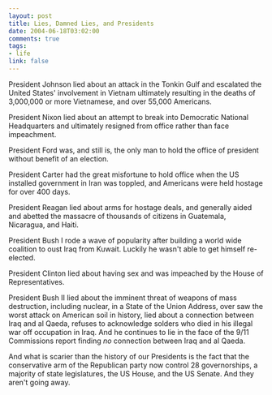 ```yaml
--- 
layout: post
title: Lies, Damned Lies, and Presidents
date: 2004-06-18T03:02:00
comments: true
tags:
- life
link: false
---
```

President Johnson lied about an attack in the Tonkin Gulf and escalated the United States' involvement in Vietnam ultimately resulting in the deaths of 3,000,000 or more Vietnamese, and over 55,000 Americans.

President Nixon lied about an attempt to break into Democratic National Headquarters and ultimately resigned from office rather than face impeachment.

President Ford was, and still is, the only man to hold the office of president without benefit of an election.

President Carter had the great misfortune to hold office when the US installed government in Iran was toppled, and Americans were held hostage for over 400 days.

President Reagan lied about arms for hostage deals, and generally aided and abetted the massacre of thousands of citizens in Guatemala, Nicaragua, and Haiti.

President Bush I rode a wave of popularity after building a world wide coalition to oust Iraq from Kuwait. Luckily he wasn't able to get himself re-elected.

President Clinton lied about having sex and was impeached by the House of Representatives.

President Bush II lied about the imminent threat of weapons of mass destruction, including nuclear, in a State of the Union Address, over saw the worst attack on American soil in history, lied about a connection between Iraq and al Qaeda, refuses to acknowledge solders who died in his illegal war off occupation in Iraq. And he continues to lie in the face of the 9/11 Commissions report finding <em>no</em> connection between Iraq and al Qaeda.

And what is scarier than the history of our Presidents is the fact that the conservative arm of the Republican party now control 28 governorships, a majority of state legislatures, the US House, and the US Senate. And they aren't going away.
